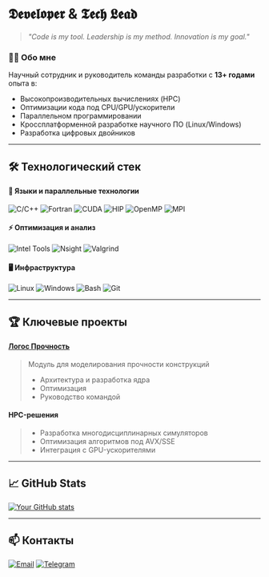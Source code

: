 # 𝕯𝖊𝖛𝖊𝖑𝖔𝖕𝖊𝖗 & 𝕿𝖊𝖈𝖍 𝕷𝖊𝖆𝖉
> *"Code is my tool. Leadership is my method. Innovation is my goal."*

### 👨‍💻 Обо мне
Научный сотрудник и руководитель команды разработки с **13+ годами** опыта в:
- Высокопроизводительных вычислениях (HPC)
- Оптимизации кода под CPU/GPU/ускорители
- Параллельном программировании
- Кроссплатформенной разработке научного ПО (Linux/Windows)
- Разработка цифровых двойников
---

## 🛠 Технологический стек

#### 🔧 Языки и параллельные технологии
![C/C++](https://img.shields.io/badge/-C/C++-00599C?style=for-the-badge&logo=c%2B%2B&logoColor=white)
![Fortran](https://img.shields.io/badge/-Fortran-734F96?style=for-the-badge&logo=fortran&logoColor=white)
![CUDA](https://img.shields.io/badge/-CUDA-76B900?style=for-the-badge&logo=nvidia&logoColor=white)
![HIP](https://img.shields.io/badge/-HIP-FF6600?style=for-the-badge&logo=amd&logoColor=white)
![OpenMP](https://img.shields.io/badge/-OpenMP-0096FF?style=for-the-badge)
![MPI](https://img.shields.io/badge/-MPI-0077B5?style=for-the-badge)

#### ⚡ Оптимизация и анализ
![Intel Tools](https://img.shields.io/badge/-Intel_VTune/Advisor-0071C5?style=for-the-badge&logo=intel&logoColor=white)
![Nsight](https://img.shields.io/badge/-Nsight-76B900?style=for-the-badge&logo=nvidia&logoColor=white)
![Valgrind](https://img.shields.io/badge/-Valgrind-FF6C37?style=for-the-badge)

#### 🖥 Инфраструктура
![Linux](https://img.shields.io/badge/-Linux-FCC624?style=for-the-badge&logo=linux&logoColor=black)
![Windows](https://img.shields.io/badge/-Windows-0078D6?style=for-the-badge&logo=windows&logoColor=white)
![Bash](https://img.shields.io/badge/-Bash-4EAA25?style=for-the-badge&logo=gnu-bash&logoColor=white)
![Git](https://img.shields.io/badge/-Git-F05032?style=for-the-badge&logo=git&logoColor=white)

---

## 🏆 Ключевые проекты

#### [Логос Прочность](http://logos.vniief.ru/)
> Модуль для моделирования прочности конструкций  
> - Архитектура и разработка ядра  
> - Оптимизация
> - Руководство командой

#### HPC-решения
> - Разработка многодисциплинарных симуляторов  
> - Оптимизация алгоритмов под AVX/SSE  
> - Интеграция с GPU-ускорителями

---

## 📈 GitHub Stats
[![Your GitHub stats](https://github-readme-stats.vercel.app/api?username=yourname&show_icons=true&theme=dark)](https://github.com/yourname)

---

## 📫 Контакты
[![Email](https://img.shields.io/badge/-fogolomidov@yandex.ru-FF0000?style=flat&logo=mail.ru&logoColor=white)](mailto:fogolomidov@yandex.ru)
[![Telegram](https://img.shields.io/badge/-@yourtg-26A5E4?style=flat&logo=telegram&logoColor=white)](https://t.me/philoktet)
